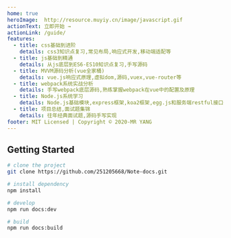 ```yaml
---
home: true
heroImage:  http://resource.muyiy.cn/image/javascript.gif
actionText: 立即开始 →
actionLink: /guide/
features:
  - title: css基础到进阶
    details: css3知识点复习,常见布局,响应式开发,移动端适配等
  - title: js基础到精通
    details: 从js底层到ES6-ES10知识点复习,手写源码
  - title: MVVM源码分析(vue全家桶)
    details: vue.js响应式原理,虚拟dom,源码,vuex,vue-router等
  - title: webpack系统实战分析
    details: 手写webpack底层源码,熟练掌握webpack在vue中的配置及原理
  - title: Node.js系统学习
    details: Node.js基础模块,express框架,koa2框架,egg.js和服务端restful接口开发等
  - title: 项目总结,面试题集锦
    details: 往年经典面试题,源码手写实现
footer: MIT Licensed | Copyright © 2020-MR YANG
---
```


## Getting Started

```bash
# clone the project
git clone https://github.com/251205668/Note-docs.git

# install dependency
npm install

# develop
npm run docs:dev

# build
npm run docs:build
```
